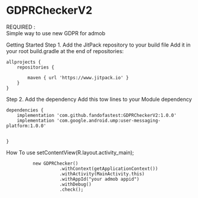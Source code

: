 # GDPRCheckerV2

REQUIRED :     
Simple way to use new GDPR for admob


Getting Started
Step 1. Add the JitPack repository to your build file
Add it in your root build.gradle at the end of repositories:

	allprojects {
		repositories {
			
			maven { url 'https://www.jitpack.io' }
		}
	}
Step 2. Add the dependency
Add this tow lines to your Module dependency


    dependencies {
		implementation 'com.github.fandofastest:GDPRCheckerV2:1.0.0'
		implementation 'com.google.android.ump:user-messaging-platform:1.0.0'


    }

	
	
	
How To use
        setContentView(R.layout.activity_main);
        
              new GDPRChecker()
                        .withContext(getApplicationContext())
                        .withActivity(MainActivity.this)
                        .withAppId("your admob appid")
                        .withDebug()
                        .check();
    
    
